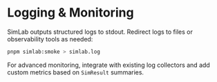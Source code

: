 # Logging & Monitoring

SimLab outputs structured logs to stdout. Redirect logs to files or observability tools as needed:
```bash
pnpm simlab:smoke > simlab.log
```
For advanced monitoring, integrate with existing log collectors and add custom metrics based on `SimResult` summaries.

